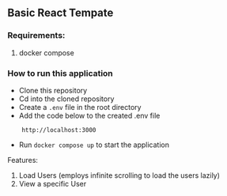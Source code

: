 ## Basic React Tempate

### Requirements:

1. docker compose

### How to run this application

-   Clone this repository
-   Cd into the cloned repository
-   Create a `.env` file in the root directory
-   Add the code below to the created .env file

```
    http://localhost:3000

```

-   Run `docker compose up` to start the application

Features:

1. Load Users (employs infinite scrolling to load the users lazily)
2. View a specific User
